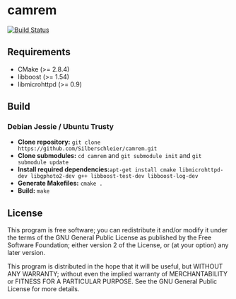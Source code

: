 # camrem
[![Build Status](https://travis-ci.org/Silberschleier/camrem.svg?branch=master)](https://travis-ci.org/Silberschleier/camrem)
## Requirements
* CMake (>= 2.8.4)
* libboost (>= 1.54)
* libmicrohttpd (>= 0.9)

## Build
### Debian Jessie / Ubuntu Trusty
*  **Clone repository:** ```git clone https://github.com/Silberschleier/camrem.git```
*  **Clone submodules:** ```cd camrem``` and ```git submodule init``` and ```git submodule update```
*  **Install required dependencies:**```apt-get install cmake libmicrohttpd-dev libgphoto2-dev g++ libboost-test-dev libboost-log-dev```
*  **Generate Makefiles:** ```cmake .```
*  **Build:** ```make```

## License
This program is free software; you can redistribute it and/or modify
it under the terms of the GNU General Public License as published by
the Free Software Foundation; either version 2 of the License, or
(at your option) any later version.

This program is distributed in the hope that it will be useful,
but WITHOUT ANY WARRANTY; without even the implied warranty of
MERCHANTABILITY or FITNESS FOR A PARTICULAR PURPOSE.  See the
GNU General Public License for more details.